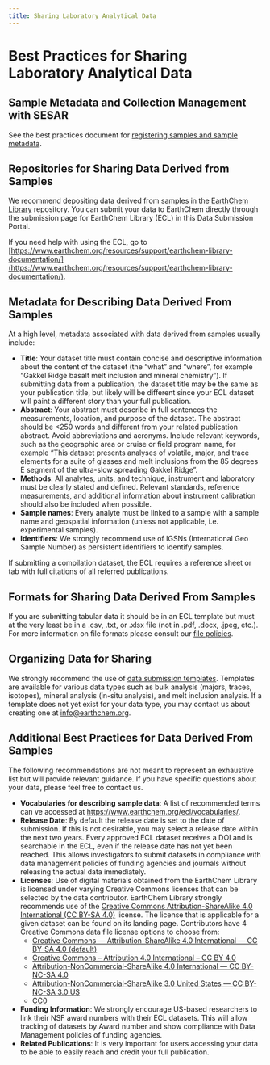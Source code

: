 ```yaml
---
title: Sharing Laboratory Analytical Data
---
```


# Best Practices for Sharing Laboratory Analytical Data

## Sample Metadata and Collection Management with SESAR

See the best practices document for [registering samples and sample metadata](registering_samples.md).

## Repositories for Sharing Data Derived from Samples

We recommend depositing data derived from samples in the [EarthChem Library](https://www.earthchem.org/ecl/) repository. You can submit your data to EarthChem directly through the submission page for EarthChem Library (ECL) in this Data Submission Portal.

If you need help with using the ECL, go to [https://www.earthchem.org/resources/support/earthchem-library-documentation/](https://www.earthchem.org/resources/support/earthchem-library-documentation/).

## Metadata for Describing Data Derived From Samples

At a high level, metadata associated with data derived from samples usually include:

* **Title**: Your dataset title must contain concise and descriptive information about the content of the dataset (the “what” and “where”, for example “Gakkel Ridge basalt melt inclusion and mineral chemistry”). If submitting data from a publication, the dataset title may be the same as your publication title, but likely will be different since your ECL dataset will paint a different story than your full publication.
* **Abstract**: Your abstract must describe in full sentences the measurements, location, and purpose of the dataset. The abstract should be <250 words and different from your related publication abstract. Avoid abbreviations and acronyms. Include relevant keywords, such as the geographic area or cruise or field program name, for example “This dataset presents analyses of volatile, major, and trace elements for a suite of glasses and melt inclusions from the 85 degrees E segment of the ultra-slow spreading Gakkel Ridge”.
* **Methods**: All analytes, units, and technique, instrument and laboratory  must be clearly stated and defined. Relevant standards, reference measurements, and additional information about instrument calibration should also be included when possible.
* **Sample names**: Every analyte must be linked to a sample with a  sample name and geospatial information (unless not applicable, i.e. experimental samples).
* **Identifiers**: We strongly recommend use of IGSNs (International Geo Sample Number) as persistent identifiers to identify samples.

If submitting a compilation dataset, the ECL requires a reference sheet or tab with full citations of all referred publications.

## Formats for Sharing Data Derived From Samples

If you are submitting tabular data it should be in an ECL template but must at the very least be in a .csv, .txt, or .xlsx file (not in .pdf, .docx, .jpeg, etc.). For more information on file formats please consult our [file policies](https://www.earthchem.org/ecl/policies/#files).

## Organizing Data for Sharing

We strongly recommend the use of [data submission templates](https://www.earthchem.org/ecl/templates/). Templates are available for various data types such as bulk analysis (majors, traces, isotopes), mineral analysis (in-situ analysis), and melt inclusion analysis. If a template does not yet exist for your data type, you may contact us about creating one at [info@earthchem.org](mailto:info@earthchem.org).

## Additional Best Practices for Data Derived From Samples

The following recommendations are not meant to represent an exhaustive list but will provide relevant guidance. If you have specific questions about your data, please feel free to contact us.

* **Vocabularies for describing sample data**: A list of recommended terms can ve accessed at https://www.earthchem.org/ecl/vocabularies/.
* **Release Date**: By default the release date is set to the date of submission. If this is not desirable, you may select a release date within the next two years. Every approved ECL dataset receives a DOI and is searchable in the ECL, even if the release date has not yet been reached. This allows investigators to submit datasets in compliance with data management policies of funding agencies and journals without releasing the actual data immediately.
* **Licenses**: Use of digital materials obtained from the EarthChem Library is licensed under varying Creative Commons licenses that can be selected by the data contributor. EarthChem Library strongly recommends use of the [Creative Commons Attribution-ShareAlike 4.0 International (CC BY-SA 4.0)](https://creativecommons.org/licenses/by-sa/4.0/) license. The license that is applicable for a given dataset can be found on its landing page. Contributors have 4 Creative Commons data file license options to choose from:
  * [Creative Commons — Attribution-ShareAlike 4.0 International — CC BY-SA 4.0 (default)](https://creativecommons.org/licenses/by-sa/4.0/)
  * [Creative Commons – Attribution 4.0 International – CC BY 4.0](https://creativecommons.org/licenses/by/4.0/legalcode)
  * [Attribution-NonCommercial-ShareAlike 4.0 International — CC BY-NC-SA 4.0](https://creativecommons.org/licenses/by-nc-sa/4.0/)
  * [Attribution-NonCommercial-ShareAlike 3.0 United States — CC BY-NC-SA 3.0 US](https://creativecommons.org/licenses/by-nc-sa/3.0/us/)
  * [CC0](https://creativecommons.org/share-your-work/public-domain/cc0/)
* **Funding Information**: We strongly encourage US-based researchers to link their NSF award numbers with their ECL datasets. This will allow tracking of datasets by Award number and show compliance with Data Management policies of funding agencies.
* **Related Publications**: It is very important for users accessing your data to be able to easily reach and credit your full publication.

